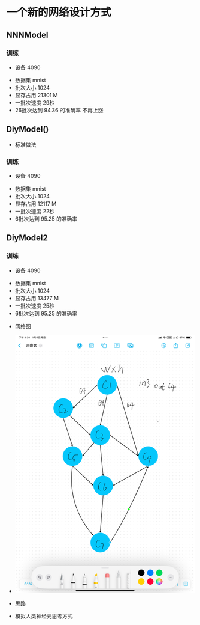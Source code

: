 # 一个新的网络设计方式

## NNNModel

### 训练

* 设备 4090

- 数据集 mnist
- 批次大小 1024
- 显存占用 21301 M
- 一批次速度 29秒
- 26批次达到 94.36 的准确率 不再上涨

## DiyModel()

* 标准做法

### 训练

* 设备 4090

- 数据集 mnist
- 批次大小 1024
- 显存占用 12117 M
- 一批次速度 22秒
- 6批次达到 95.25 的准确率

## DiyModel2

### 训练

* 设备 4090

- 数据集 mnist
- 批次大小 1024
- 显存占用 13477 M
- 一批次速度 25秒
- 6批次达到 95.25 的准确率

* 网络图

- ![网络图.JPG](img/%E7%BD%91%E7%BB%9C%E5%9B%BE.JPG)

* 思路

- 模拟人类神经元思考方式